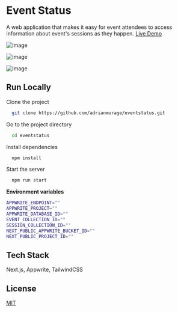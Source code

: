 
# Event Status

A web application that makes it easy for event attendees to access information about event's sessions as they happen.
[Live Demo](https://eventstatus.vercel.app/)

![image](https://github.com/adrianmurage/eventstatus/assets/47227271/71ed5e1a-6049-47cc-950b-149995ac47d5)

![image](https://github.com/adrianmurage/eventstatus/assets/47227271/c7209320-8d28-466a-9cfc-8fa3385d5f27)

![image](https://github.com/adrianmurage/eventstatus/assets/47227271/bd4a1208-ff03-418b-8df9-156009eb94c4)



## Run Locally

Clone the project

```bash
  git clone https://github.com/adrianmurage/eventstatus.git
```

Go to the project directory

```bash
  cd eventstatus
```

Install dependencies

```bash
  npm install
```

Start the server

```bash
  npm run start
```

**Environment variables**
```bash
APPWRITE_ENDPOINT=""
APPWRITE_PROJECT=""
APPWRITE_DATABASE_ID=""
EVENT_COLLECTION_ID=""
SESSION_COLLECTION_ID=""
NEXT_PUBLIC_APPWRITE_BUCKET_ID=""
NEXT_PUBLIC_PROJECT_ID=""

```
## Tech Stack

Next.js, Appwrite, TailwindCSS
## License

[MIT](https://choosealicense.com/licenses/mit/)


